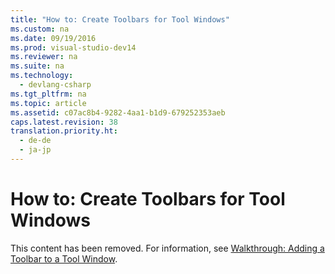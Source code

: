 ```yaml
---
title: "How to: Create Toolbars for Tool Windows"
ms.custom: na
ms.date: 09/19/2016
ms.prod: visual-studio-dev14
ms.reviewer: na
ms.suite: na
ms.technology: 
  - devlang-csharp
ms.tgt_pltfrm: na
ms.topic: article
ms.assetid: c07ac8b4-9282-4aa1-b1d9-679252353aeb
caps.latest.revision: 38
translation.priority.ht: 
  - de-de
  - ja-jp
---
```

# How to: Create Toolbars for Tool Windows
This content has been removed. For information, see [Walkthrough: Adding a Toolbar to a Tool Window](../vs140/Adding-a-Toolbar-to-a-Tool-Window.md).